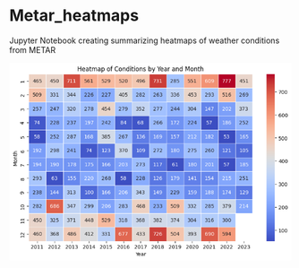# Metar_heatmaps
Jupyter Notebook creating summarizing heatmaps of weather conditions from METAR

![Heatmap of set conditions by years and months](https://github.com/Sladekd/Metar_heatmaps/blob/main/Moths_years.png)
